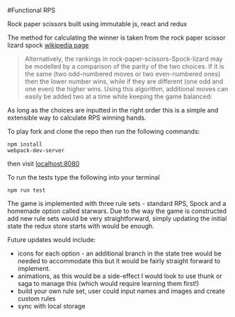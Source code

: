 #Functional RPS

Rock paper scissors built using immutable js, react and redux

The method for calculating the winner is taken from the rock paper scissor lizard spock [wikipedia page](https://en.wikipedia.org/wiki/Rock-paper-scissors#Additional_weapons)

> Alternatively, the rankings in rock-paper-scissors-Spock-lizard may be modelled by a comparison of the parity of the two choices. If it is the same (two odd-numbered moves or two even-numbered ones) then the lower number wins, while if they are different (one odd and one even) the higher wins. Using this algorithm, additional moves can easily be added two at a time while keeping the game balanced:

As long as the choices are inputted in the right order this is a simple and extensible way to calculate RPS winning hands.


To play fork and clone the repo then run the following commands:
```
npm install
webpack-dev-server
```
then visit [localhost:8080](http://localhost:8080/)

To run the tests type the following into your terminal
```
npm run test
```

The game is implemented with three rule sets - standard RPS, Spock and a homemade option called starwars. Due to the way the game is constructed add new rule sets would be very straightforward, simply updating the initial state the redux store starts with would be enough.

Future updates would include:
- icons for each option - an additional branch in the state tree would be needed to accommodate this but it would be fairly straight forward to implement.
- animations, as this would be a side-effect I would look to use thunk or saga to manage this (which would require learning them first!)
- build your own rule set, user could input names and images and create custom rules
- sync with local storage
